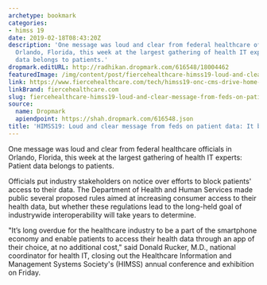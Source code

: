 ```yaml
---
archetype: bookmark
categories:
- himss 19
date: 2019-02-18T08:43:20Z
description: 'One message was loud and clear from federal healthcare officials in
  Orlando, Florida, this week at the largest gathering of health IT experts: Patient
  data belongs to patients.'
dropmark.editURL: http://radhikan.dropmark.com/616548/18004462
featuredImage: /img/content/post/fiercehealthcare-himss19-loud-and-clear-message-from-feds-on-patient-data-it-belongs-to-patients.png
link: https://www.fiercehealthcare.com/tech/himss19-onc-cms-drive-home-message-data-belongs-to-patients
linkBrand: fiercehealthcare.com
slug: fiercehealthcare-himss19-loud-and-clear-message-from-feds-on-patient-data-it-belongs-to-patients
source:
  name: Dropmark
  apiendpoint: https://shah.dropmark.com/616548.json
title: 'HIMSS19: Loud and clear message from feds on patient data: It belongs to patients'
---
```

One message was loud and clear from federal healthcare officials in Orlando, Florida, this week at the largest gathering of health IT experts: Patient data belongs to patients.

Officials put industry stakeholders on notice over efforts to block patients' access to their data. The Department of Health and Human Services made public several proposed rules aimed at increasing consumer access to their health data, but whether these regulations lead to the long-held goal of industrywide interoperability will take years to determine.

"It’s long overdue for the healthcare industry to be a part of the smartphone economy and enable patients to access their health data through an app of their choice, at no additional cost," said Donald Rucker, M.D., national coordinator for health IT, closing out the Healthcare Information and Management Systems Society's (HIMSS) annual conference and exhibition on Friday.

